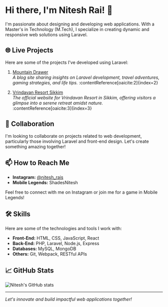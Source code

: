 # Hi there, I'm Nitesh Rai! 👋

I'm passionate about designing and developing web applications. With a Master's in Technology (M.Tech), I specialize in creating dynamic and responsive web solutions using Laravel.

## 🌐 Live Projects

Here are some of the projects I've developed using Laravel:

1. [Mountain Drawer](https://mountaindrawer.com/)  
   *A blog site sharing insights on Laravel development, travel adventures, gaming strategies, and life tips.* :contentReference[oaicite:2]{index=2}

2. [Vrindavan Resort Sikkim](https://vrindavanresortsikkim.com/)  
   *The official website for Vrindavan Resort in Sikkim, offering visitors a glimpse into a serene retreat amidst nature.* :contentReference[oaicite:3]{index=3}

## 🤝 Collaboration

I'm looking to collaborate on projects related to web development, particularly those involving Laravel and front-end design. Let's create something amazing together!

## 📫 How to Reach Me

- **Instagram:** [@nitesh_rais](https://www.instagram.com/nitesh_rai____)
- **Mobile Legends:** ShadesNitesh

Feel free to connect with me on Instagram or join me for a game in Mobile Legends!

## 🛠️ Skills

Here are some of the technologies and tools I work with:

- **Front-End:** HTML, CSS, JavaScript, React
- **Back-End:** PHP, Laravel, Node.js, Express
- **Databases:** MySQL, MongoDB
- **Others:** Git, Webpack, RESTful APIs

## 📈 GitHub Stats

![Nitesh's GitHub stats](https://github-readme-stats.vercel.app/api?username=Niteshraiss&show_icons=true&theme=radical)

---

*Let's innovate and build impactful web applications together!*

